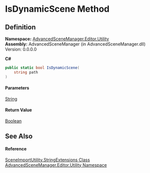 # IsDynamicScene Method

## Definition

**Namespace:** [AdvancedSceneManager.Editor.Utility](N_AdvancedSceneManager_Editor_Utility.md)\
**Assembly:** AdvancedSceneManager (in AdvancedSceneManager.dll) Version: 0.0.0.0

**C#**

```c#
public static bool IsDynamicScene(
	string path
)
```

#### Parameters

&#x20; [String](https://learn.microsoft.com/dotnet/api/system.string)&#x20;

#### Return Value

[Boolean](https://learn.microsoft.com/dotnet/api/system.boolean)

## See Also

#### Reference

[SceneImportUtility.StringExtensions Class](T_AdvancedSceneManager_Editor_Utility_SceneImportUtility_StringExtensions.md)\
[AdvancedSceneManager.Editor.Utility Namespace](N_AdvancedSceneManager_Editor_Utility.md)
